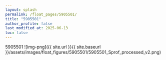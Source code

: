 ```yaml
---
layout: splash
permalink: /float_pages/5905501/
title: "5905501"
author_profile: false
last_modified_at: 2025-06-13
toc: false
---
```

 
5905501
![img-png]({{ site.url }}{{ site.baseurl }}/assets/images/float_figures/5905501/5905501_Sprof_processed_v2.png)